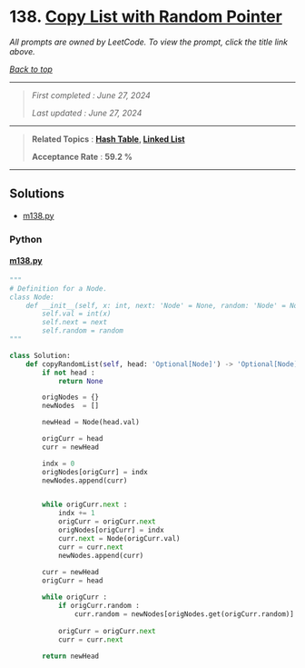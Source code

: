 # 138. [Copy List with Random Pointer](<https://leetcode.com/problems/copy-list-with-random-pointer>)

*All prompts are owned by LeetCode. To view the prompt, click the title link above.*

*[Back to top](<../README.md>)*

------

> *First completed : June 27, 2024*
>
> *Last updated : June 27, 2024*

------

> **Related Topics** : **[Hash Table](<by_topic/Hash Table.md>), [Linked List](<by_topic/Linked List.md>)**
>
> **Acceptance Rate** : **59.2 %**

------

## Solutions

- [m138.py](<../my-submissions/m138.py>)
### Python
#### [m138.py](<../my-submissions/m138.py>)
```Python
"""
# Definition for a Node.
class Node:
    def __init__(self, x: int, next: 'Node' = None, random: 'Node' = None):
        self.val = int(x)
        self.next = next
        self.random = random
"""

class Solution:
    def copyRandomList(self, head: 'Optional[Node]') -> 'Optional[Node]':
        if not head :
            return None

        origNodes = {}
        newNodes  = []

        newHead = Node(head.val)

        origCurr = head
        curr = newHead

        indx = 0
        origNodes[origCurr] = indx
        newNodes.append(curr)


        while origCurr.next :
            indx += 1
            origCurr = origCurr.next
            origNodes[origCurr] = indx
            curr.next = Node(origCurr.val)
            curr = curr.next
            newNodes.append(curr)
        
        curr = newHead
        origCurr = head

        while origCurr :
            if origCurr.random :
                curr.random = newNodes[origNodes.get(origCurr.random)]
            
            origCurr = origCurr.next
            curr = curr.next
        
        return newHead


```

